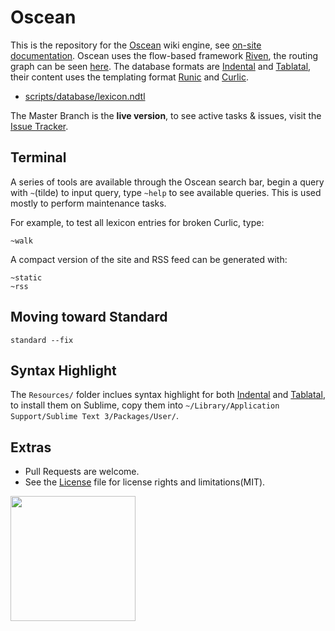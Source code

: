 # Oscean

This is the repository for the [Oscean](http://wiki.xxiivv.com/) wiki engine, see [on-site documentation](http://wiki.xxiivv.com/About). Oscean uses the flow-based framework [Riven](https://github.com/XXIIVV/Riven), the routing graph can be seen [here](http://wiki.xxiivv.com/riven.html). The database formats are [Indental](https://wiki.xxiivv.com/Indental) and [Tablatal](https://wiki.xxiivv.com/Tablatal), their content uses the templating format [Runic](https://wiki.xxiivv.com/Runic) and [Curlic](https://wiki.xxiivv.com/Curlic).

- [scripts/database/lexicon.ndtl](https://github.com/XXIIVV/Oscean/blob/master/scripts/database/lexicon.ndtl)

The Master Branch is the **live version**, to see active tasks & issues, visit the [Issue Tracker](http://wiki.xxiivv.com/Oscean:tracker).

## Terminal

A series of tools are available through the Oscean search bar, begin a query with `~`(tilde) to input query, type `~help` to see available queries. This is used mostly to perform maintenance tasks.

For example, to test all lexicon entries for broken Curlic, type:

```
~walk
```

A compact version of the site and RSS feed can be generated with:

```
~static
~rss
```

## Moving toward Standard

```
standard --fix
```

## Syntax Highlight

The `Resources/` folder inclues syntax highlight for both [Indental](https://wiki.xxiivv.com/Indental) and [Tablatal](https://wiki.xxiivv.com/Tablatal), to install them on Sublime, copy them into `~/Library/Application Support/Sublime Text 3/Packages/User/`.

## Extras

- Pull Requests are welcome.
- See the [License](LICENSE) file for license rights and limitations(MIT).

<img src='https://github.com/XXIIVV/Oscean/blob/master/media/identity/logo.crest.png?raw=true' width='200'/>
